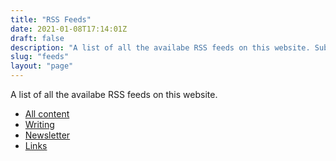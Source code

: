 ```yaml
---
title: "RSS Feeds"
date: 2021-01-08T17:14:01Z
draft: false
description: "A list of all the availabe RSS feeds on this website. Subscribe to feeds for all content, or articles, Newsletter issues or Notes individually."
slug: "feeds"
layout: "page"
---
```


A list of all the availabe RSS feeds on this website.

- [All content](/feed.xml)
- [Writing](/writing/feed.xml)
- [Newsletter](/newsletter/feed.xml)
- [Links](/links/feed.xml)
